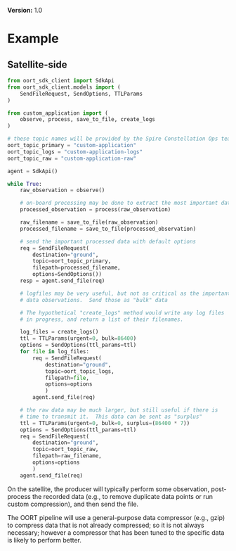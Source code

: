 **Version:** 1.0

# Example
## Satellite-side

```python
from oort_sdk_client import SdkApi
from oort_sdk_client.models import (
    SendFileRequest, SendOptions, TTLParams
)

from custom_application import (
    observe, process, save_to_file, create_logs
)

# these topic names will be provided by the Spire Constellation Ops team
oort_topic_primary = "custom-application"
oort_topic_logs = "custom-application-logs"
oort_topic_raw = "custom-application-raw"

agent = SdkApi()

while True:
    raw_observation = observe()

    # on-board processing may be done to extract the most important data
    processed_observation = process(raw_observation)

    raw_filename = save_to_file(raw_observation)
    processed_filename = save_to_file(processed_observation)

    # send the important processed data with default options
    req = SendFileRequest(
        destination="ground",
        topic=oort_topic_primary,
        filepath=processed_filename,
        options=SendOptions())
    resp = agent.send_file(req)

    # logfiles may be very useful, but not as critical as the important 
    # data observations.  Send those as "bulk" data

    # The hypothetical "create_logs" method would write any log files
    # in progress, and return a list of their filenames.

    log_files = create_logs()
    ttl = TTLParams(urgent=0, bulk=86400)
    options = SendOptions(ttl_params=ttl)
    for file in log_files:
        req = SendFileRequest(
            destination="ground",
            topic=oort_topic_logs,
            filepath=file,
            options=options
            )
        agent.send_file(req)

    # the raw data may be much larger, but still useful if there is 
    # time to transmit it.  This data can be sent as "surplus" 
    ttl = TTLParams(urgent=0, bulk=0, surplus=(86400 * 7))
    options = SendOptions(ttl_params=ttl)
    req = SendFileRequest(
        destination="ground",
        topic=oort_topic_raw,
        filepath=raw_filename,
        options=options
        )
    agent.send_file(req)

```

On the satellite, the producer will typically perform some observation, 
post-process the recorded data (e.g., to remove duplicate data points or
run custom compression), and then send the file.

The OORT pipeline will use a general-purpose data compressor (e.g., gzip)
to compress data that is not already compressed; so it is not always
necessary; however a compressor that has been tuned to the specific data
is likely to perform better.
